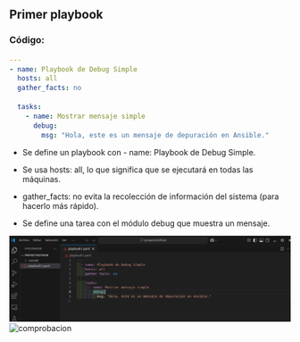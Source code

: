## Primer playbook
### Código:

```yml
---
- name: Playbook de Debug Simple
  hosts: all
  gather_facts: no

  tasks:
    - name: Mostrar mensaje simple
      debug:
        msg: "Hola, este es un mensaje de depuración en Ansible."

```

- Se define un playbook con - name: Playbook de Debug Simple.

- Se usa hosts: all, lo que significa que se ejecutará en todas las máquinas.

- gather_facts: no evita la recolección de información del sistema (para hacerlo más rápido).

- Se define una tarea con el módulo debug que muestra un mensaje.

![codigo1](img/codigo1.png)
![comprobacion](comprobacion1.png)
